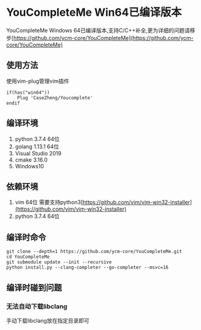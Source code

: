 # YouCompleteMe Win64已编译版本
YouCompleteMe Windows 64已编译版本,支持C/C++补全,更为详细的问题请移步[https://github.com/ycm-core/YouCompleteMe](https://github.com/ycm-core/YouCompleteMe)

## 使用方法
使用vim-plug管理vim插件
```
if(has("win64"))
    Plug 'CaseZheng/Youcomplete'
endif
```

## 编译环境
1. python 3.7.4 64位
2. golang 1.13.1 64位
3. Visual Studio 2019
4. cmake 3.16.0
5. Windows10

## 依赖环境
1. vim 64位 需要支持python3[https://github.com/vim/vim-win32-installer](https://github.com/vim/vim-win32-installer)
2. python 3.7.4 64位

## 编译时命令
```
git clone --depth=1 https://github.com/ycm-core/YouCompleteMe.git
cd YouCompleteMe
git submodule update --init --recursive
python install.py --clang-completer --go-completer --msvc=16
```

## 编译时碰到问题
### 无法自动下载libclang
手动下载libclang放在指定目录即可
